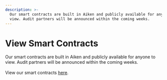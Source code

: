 ```yaml
---
description: >-
  Our smart contracts are built in Aiken and publicly available for anyone to
  view. Audit partners will be announced within the coming weeks.
---
```


# View Smart Contracts

Our smart contracts are built in Aiken and publicly available for anyone to view. Audit partners will be announced within the coming weeks.\
\
View our smart contracts [here](https://github.com/bodega-market/bodega-market-smart-contracts).&#x20;
